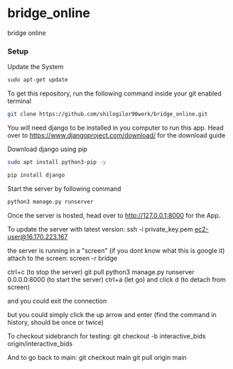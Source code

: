 # bridge_online
bridge online

### Setup
Update the System
```bash
sudo apt-get update
```
To get this repository, run the following command inside your git enabled terminal
```bash
git clone https://github.com/shilogilor90work/bridge_online.git
```
You will need django to be installed in you computer to run this app. Head over to https://www.djangoproject.com/download/ for the download guide

Download django using pip
```bash
sudo apt install python3-pip -y
```
```bash
pip install django
```

Start the server by following command

```bash
python3 manage.py runserver
```

Once the server is hosted, head over to http://127.0.0.1:8000 for the App.


To update the server with latest version:
ssh -i private_key.pem ec2-user@16.170.223.167

the server is running in a "screen" (if you dont know what this is google it)
attach to the screen:
screen -r bridge

ctrl+c (to stop the server)
git pull
python3 manage.py runserver 0.0.0.0:8000 (to start the server)
ctrl+a (let go) and click d (to detach from screen)

 and you could exit the connection

but you could simply click the up arrow and enter (find the command in history, should be once or twice)



To checkout sidebranch for testing:
git checkout -b interactive_bids origin/interactive_bids

And to go back to main:
git checkout main
git pull origin main

